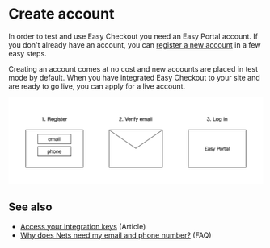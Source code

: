 # Create account 

In order to test and use Easy Checkout you need an Easy Portal account. If you don't already have an account, you can [register a new account](https://portal.dibspayment.eu/registration) in a few easy steps.

Creating an account comes at no cost and new accounts are placed in test mode by default. When you have integrated Easy Checkout to your site and are ready to go live, you can apply for a live account.

![Create Account](./images/create-account.png)

## See also

- [Access your integration keys](access-your-integration-keys.md) (Article)
- [Why does Nets need my email and phone number?](https://www.example.com/faq/) (FAQ)

